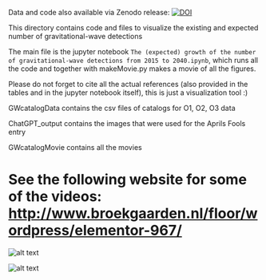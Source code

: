 
Data and code also available via Zenodo release: [![DOI](https://zenodo.org/badge/622579294.svg)](https://zenodo.org/badge/latestdoi/622579294) 

This directory contains code and files to visualize the existing and expected number of gravitational-wave detections

The main file is the jupyter notebook 
`The (expected) growth of the number of gravitational-wave detections from 2015 to 2040.ipynb`, which runs all the code and together with makeMovie.py makes a movie of all the figures. 

Please do not forget to cite all the actual references (also provided in the tables and in the jupyter notebook itself), this is just a visualization tool :)

GWcatalogData contains the csv files of catalogs for O1, O2, O3 data 

ChatGPT_output contains the images that were used for the Aprils Fools entry 

GWcatalogMovie contains all the movies 


# See the following website for some of the videos: http://www.broekgaarden.nl/floor/wordpress/elementor-967/ 

![alt text](https://github.com/FloorBroekgaarden/GW_visualization_detection_number/blob/main/GWcatalogSize.png?raw=true)




![alt text](https://github.com/FloorBroekgaarden/GW_visualization_detection_number/blob/main/Table1.png?raw=true)

